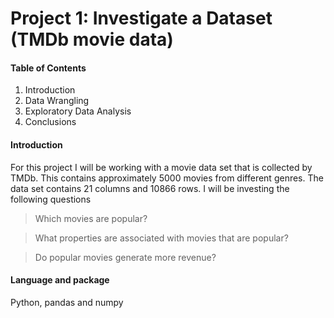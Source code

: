 # Project 1: Investigate a Dataset (TMDb movie data)
#### Table of Contents

1. Introduction
2. Data Wrangling
3. Exploratory Data Analysis
4. Conclusions

#### Introduction

For this project I will be working with a movie data set that is collected by TMDb. This contains approximately 5000 movies from different genres. The data set contains 21 columns and 10866 rows. I will be investing the following questions

> Which movies are popular?

> What properties are associated with movies that are popular?

> Do popular movies generate more revenue? 

#### Language and package

Python, pandas and numpy
